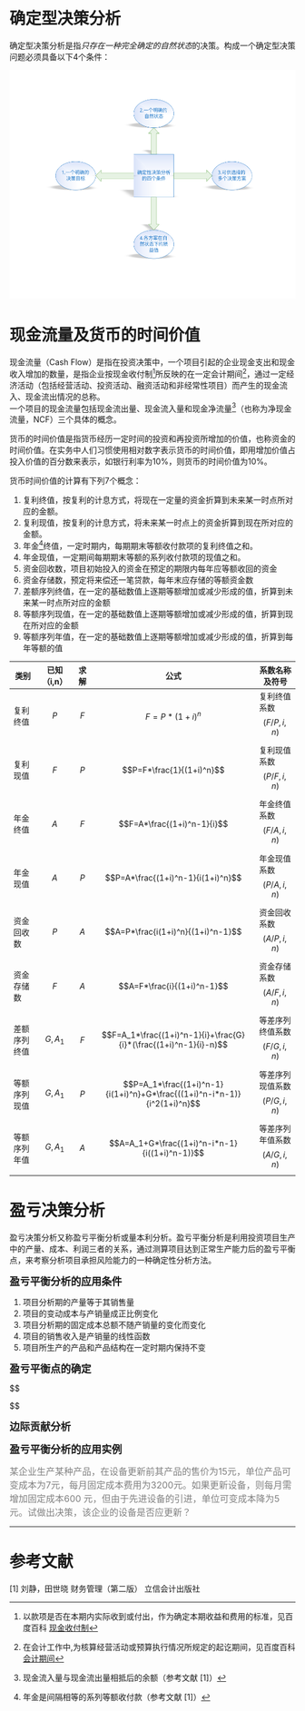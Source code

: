 # 确定型决策分析

确定型决策分析是指*只存在一种完全确定的自然状态*的决策。构成一个确定型决策问题必须具备以下4个条件：

![FourConditionsOfDeterministicDecision](../images/FourConditionsOfDeterministicDecision.svg)

# 现金流量及货币的时间价值

现金流量（Cash Flow）是指在投资决策中，一个项目引起的企业现金支出和现金收入增加的数量，是指企业按现金收付制[^现金收付制]所反映的在一定会计期间[^会计期间]，通过一定经济活动（包括经营活动、投资活动、融资活动和非经常性项目）而产生的现金流入、现金流出情况的总称。  
一个项目的现金流量包括现金流出量、现金流入量和现金净流量[^NCF]（也称为净现金流量，NCF）三个具体的概念。

货币的时间价值是指货币经历一定时间的投资和再投资所增加的价值，也称资金的时间价值。在实务中人们习惯使用相对数字表示货币的时间价值，即用增加价值占投入价值的百分数来表示，如银行利率为10%，则货币的时间价值为10%。

货币时间价值的计算有下列7个概念：

1. 复利终值，按复利的计息方式，将现在一定量的资金折算到未来某一时点所对应的金额。
2. 复利现值，按复利的计息方式，将未来某一时点上的资金折算到现在所对应的金额。
3. 年金[^annuity]终值，一定时期内，每期期末等额收付款项的复利终值之和。
4. 年金现值，一定期间每期期末等额的系列收付款项的现值之和。
5. 资金回收数，项目初始投入的资金在预定的期限内每年应等额收回的资金
6. 资金存储数，预定将来偿还一笔贷款，每年末应存储的等额资金数
7. 差额序列终值，在一定的基础数值上逐期等额增加或减少形成的值，折算到未来某一时点所对应的金额
8. 等额序列现值，在一定的基础数值上逐期等额增加或减少形成的值，折算到现在所对应的金额
9. 等额序列年值，在一定的基础数值上逐期等额增加或减少形成的值，折算到每年等额的值

| 类别         | 已知（i,n） | 求解 | 公式 | 系数名称及符号 |
| ------ | ---- | ---- | ---- | -------------- |
| 复利终值     | $$P$$ | $$F$$ | $$F=P*(1+i)^n$$ | 复利终值系数<br />$$(F/P,i,n)$$ |
| 复利现值     | $$F$$ | $$P$$ | $$P=F*\frac{1}{(1+i)^n}$$ | 复利现值系数<br />$$(P/F,i,n)$$ |
| 年金终值     | $$A$$ | $$F$$ | $$F=A*\frac{(1+i)^n-1}{i}$$ | 年金终值系数<br />$$(F/A,i,n)$$ |
| 年金现值     | $$A$$ | $$P$$ | $$P=A*\frac{(1+i)^n-1}{i(1+i)^n}$$ | 年金现值系数<br />$$(P/A,i,n)$$ |
| 资金回收数   | $$P$$ | $$A$$ | $$A=P*\frac{i(1+i)^n}{(1+i)^n-1}$$ | 资金回收系数<br />$$(A/P,i,n)$$ |
| 资金存储数   | $$F$$ | $$A$$ | $$A=F*\frac{i}{(1+i)^n-1}$$ | 资金存储系数<br />$$(A/F,i,n)$$ |
| 差额序列终值 | $$G,A_1$$ | $$F$$ | $$F=A_1*\frac{(1+i)^n-1}{i}+\frac{G}{i}*(\frac{(1+i)^n-1}{i}-n)$$ | 等差序列终值系数<br />$$(F/G,i,n)$$ |
| 等额序列现值 | $$G,A_1$$ | $$P$$ | $$P=A_1*\frac{(1+i)^n-1}{i(1+i)^n}+G*\frac{((1+i)^n-i*n-1)}{i^2(1+i)^n}$$ | 等差序列现值系数<br />$$(P/G,i,n)$$ |
| 等额序列年值 | $$G,A_1$$ | $$A$$ | $$A=A_1+G*\frac{(1+i)^n-i*n-1}{i((1+i)^n-1)}$$ | 等差序列年值系数<br />$$(A/G,i,n)$$ |



# 盈亏决策分析

盈亏决策分析又称盈亏平衡分析或量本利分析。盈亏平衡分析是利用投资项目生产中的产量、成本、利润三者的关系，通过测算项目达到正常生产能力后的盈亏平衡点，来考察分析项目承担风险能力的一种确定性分析方法。

<font size="4"><strong>盈亏平衡分析的应用条件</strong></font>

1. 项目分析期的产量等于其销售量
2. 项目的变动成本与产销量成正比例变化
3. 项目分析期的固定成本总额不随产销量的变化而变化
4. 项目的销售收入是产销量的线性函数
5. 项目所生产的产品和产品结构在一定时期内保持不变

<font size="4"><strong>盈亏平衡点的确定</strong></font>

$$

$$

<font size="4"><strong>边际贡献分析</strong></font>



<font size="4"><strong>盈亏平衡分析的应用实例</strong></font>

<font color="gray" size="3">某企业生产某种产品，在设备更新前其产品的售价为15元，单位产品可变成本为7元，每月固定成本费用为3200元。如果更新设备，则每月需增加固定成本600 元，但由于先进设备的引进，单位可变成本降为5元。试做出决策，该企业的设备是否应更新？</font>






[^现金收付制]: 以款项是否在本期内实际收到或付出，作为确定本期收益和费用的标准，见百度百科 [现金收付制](https://baike.baidu.com/item/%E7%8E%B0%E9%87%91%E6%94%B6%E4%BB%98%E5%88%B6/22311433?fr=aladdin)
[^会计期间]: 在会计工作中,为核算经营活动或预算执行情况所规定的起讫期间，见百度百科 [会计期间](https://baike.baidu.com/item/%E4%BC%9A%E8%AE%A1%E6%9C%9F%E9%97%B4)
[^NCF]: 现金流入量与现金流出量相抵后的余额（参考文献 [1]）
[^annuity]: 年金是间隔相等的系列等额收付款（参考文献 [1]）

----

# 参考文献

[1] 刘静，田世晓 财务管理（第二版） 立信会计出版社 